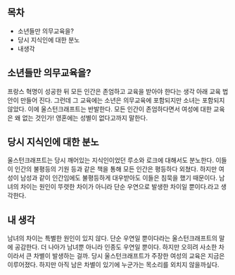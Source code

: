 ## 목차
- 소년들만 의무교육을? 
- 당시 지식인에 대한 분노
- 내생각

## 소년들만 의무교육을? 
프랑스 혁명이 성공한 뒤 모든 인간은 존엄하고 교육을 받아야 한다는 생각 아래 교육 법안이 만들어 진다. 그런데 그 교육에는 소년은 의무교육에 포함되지만 소녀는 포함되지 않았다. 이에 울스턴크래프트는 반발한다. 모든 인간이 존엄하다면서 여성에 대한 교육은 왜 없는 것인가! 영혼에는 성별이 없다고까지 말한다.

## 당시 지식인에 대한 분노
울스턴크래프트는 당시 깨어있는 지식인이었던 루소와 로크에 대해서도 분노한다. 이들이 인간의 불평등의 기원 등과 같은 책을 통해 모든 인간은 평등하다 외쳤다. 하지만 여성이 남성과 같이 인간임에도 불평등하게 대우받아도 이들은 침묵을 했기 때문이다. 남녀의 차이는 원인이 뚜렷한 차이가 아니라 단순 우연으로 발생한 차이일 뿐이다.라고 생각한다.  

## 내 생각
남녀의 차이는 특별한 원인이 있지 않다. 단순 우연일 뿐이다라는 울스턴크래프트의 말에 공감한다. 더 나아가 남녀뿐 아니라 인종도 우연일 뿐이다. 하지만 오히려 사소한 차이라서 큰 차별이 발생하는 걸까. 당시 울스턴크래프트가 주장한 여성의 교육은 지금은 이루어졌다. 하지만 아직 남은 차별이 있기에 누군가는 목소리를 외치지 않을까싶다.